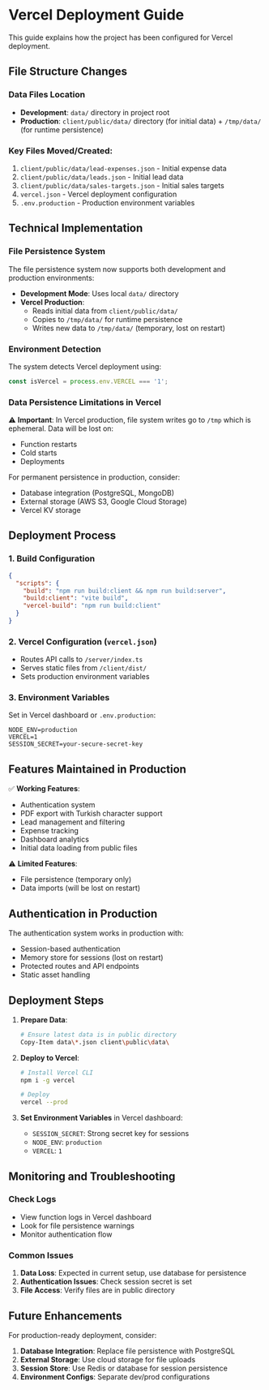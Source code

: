 # Vercel Deployment Guide

This guide explains how the project has been configured for Vercel deployment.

## File Structure Changes

### Data Files Location
- **Development**: `data/` directory in project root
- **Production**: `client/public/data/` directory (for initial data) + `/tmp/data/` (for runtime persistence)

### Key Files Moved/Created:
1. `client/public/data/lead-expenses.json` - Initial expense data
2. `client/public/data/leads.json` - Initial lead data  
3. `client/public/data/sales-targets.json` - Initial sales targets
4. `vercel.json` - Vercel deployment configuration
5. `.env.production` - Production environment variables

## Technical Implementation

### File Persistence System
The file persistence system now supports both development and production environments:

- **Development Mode**: Uses local `data/` directory
- **Vercel Production**: 
  - Reads initial data from `client/public/data/`
  - Copies to `/tmp/data/` for runtime persistence
  - Writes new data to `/tmp/data/` (temporary, lost on restart)

### Environment Detection
The system detects Vercel deployment using:
```typescript
const isVercel = process.env.VERCEL === '1';
```

### Data Persistence Limitations in Vercel
⚠️ **Important**: In Vercel production, file system writes go to `/tmp` which is ephemeral. Data will be lost on:
- Function restarts
- Cold starts
- Deployments

For permanent persistence in production, consider:
- Database integration (PostgreSQL, MongoDB)
- External storage (AWS S3, Google Cloud Storage)
- Vercel KV storage

## Deployment Process

### 1. Build Configuration
```json
{
  "scripts": {
    "build": "npm run build:client && npm run build:server",
    "build:client": "vite build",
    "vercel-build": "npm run build:client"
  }
}
```

### 2. Vercel Configuration (`vercel.json`)
- Routes API calls to `/server/index.ts`
- Serves static files from `/client/dist/`
- Sets production environment variables

### 3. Environment Variables
Set in Vercel dashboard or `.env.production`:
```
NODE_ENV=production
VERCEL=1
SESSION_SECRET=your-secure-secret-key
```

## Features Maintained in Production

✅ **Working Features**:
- Authentication system
- PDF export with Turkish character support
- Lead management and filtering
- Expense tracking
- Dashboard analytics
- Initial data loading from public files

⚠️ **Limited Features**:
- File persistence (temporary only)
- Data imports (will be lost on restart)

## Authentication in Production

The authentication system works in production with:
- Session-based authentication
- Memory store for sessions (lost on restart)
- Protected routes and API endpoints
- Static asset handling

## Deployment Steps

1. **Prepare Data**:
   ```bash
   # Ensure latest data is in public directory
   Copy-Item data\*.json client\public\data\
   ```

2. **Deploy to Vercel**:
   ```bash
   # Install Vercel CLI
   npm i -g vercel
   
   # Deploy
   vercel --prod
   ```

3. **Set Environment Variables** in Vercel dashboard:
   - `SESSION_SECRET`: Strong secret key for sessions
   - `NODE_ENV`: `production`
   - `VERCEL`: `1`

## Monitoring and Troubleshooting

### Check Logs
- View function logs in Vercel dashboard
- Look for file persistence warnings
- Monitor authentication flow

### Common Issues
1. **Data Loss**: Expected in current setup, use database for persistence
2. **Authentication Issues**: Check session secret is set
3. **File Access**: Verify files are in public directory

## Future Enhancements

For production-ready deployment, consider:
1. **Database Integration**: Replace file persistence with PostgreSQL
2. **External Storage**: Use cloud storage for file uploads
3. **Session Store**: Use Redis or database for session persistence
4. **Environment Configs**: Separate dev/prod configurations
